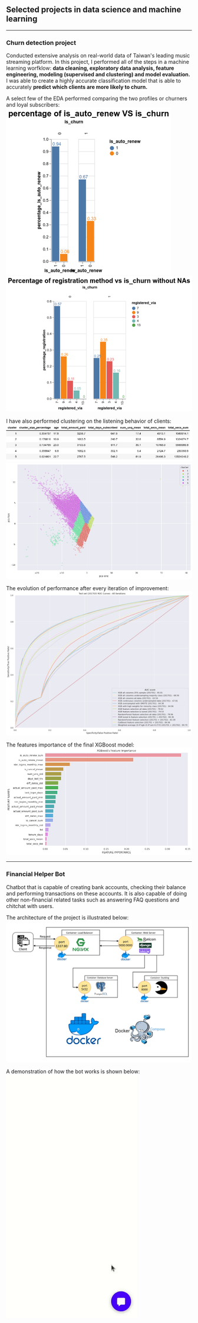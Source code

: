 ## Selected projects in data science and machine learning

---
### Churn detection project
Conducted extensive analysis on real-world data of Taiwan's leading music streaming platform.
In this project, I performed all of the steps in a machine learning worfklow: <b>data cleaning, exploratory data analysis,
feature engineering, modeling (supervised and clustering) and model evaluation.</b>
I was able to create a highly accurate classification model that is able to accurately <b>predict which clients are more likely to churn.</b>

A select few of the EDA performed comparing the two profiles or churners and loyal subscribers:
<img src="assets/auto_renew.png?raw=true" />
<img src="assets/registration_method.png?raw=true" />

I have also performed clustering on the listening behavior of clients:
<img src="assets/clusters_centroids.png?raw=true" />
<img src="assets/pca_kmeans.png?raw=true" />

The evolution of performance after every iteration of improvement:
<img src="assets/evolution_iterations.png?raw=true" />

The features importance of the final XGBoost model:
<img src="assets/xgb_feat_importance.png?raw=true" />

---
### Financial Helper Bot
Chatbot that is capable of creating bank accounts, checking their balance and performing transactions on these accounts. It is also capable of doing other non-financial related tasks such as answering FAQ questions and chitchat with users.

The architecture of the project is illustrated below:
<img src="assets/graph_docker.jpg?raw=true" />

A demonstration of how the bot works is shown below:
<img src="assets/financial_bot.gif?raw=true" />